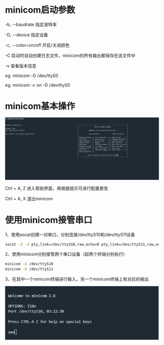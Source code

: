 # minicom启动参数

-b, --baudrate 指定波特率

-D, --device 指定设备

-c, --color=on/off 开启/关闭颜色

-C 启动时自动创建日志文件，minicom的所有输出都保存在该文件中

-v 查看版本信息

eg. minicom -D /dev/ttyS0

eg. minicom -c on -D /dev/ttyS0

# minicom基本操作

![](assets/20250317_221812_image.png)

Ctrl + A, Z 进入帮助界面，再根据提示可进行配置更改

Ctrl + A, X 退出minicom

# 使用minicom接管串口

1、使用socat创建一对串口，分别连接/dev/ttyS10和/dev/ttyS11设备

```bash
socat -d -d pty,link=/dev/ttyS10,raw,echo=0 pty,link=/dev/ttyS11,raw,echo=0
```

2、使用minicom分别接管两个串口设备（起两个终端分别执行）

```bash
minicom -D /dev/ttyS10
minicom -D /dev/ttyS11
```

3、在其中一个minicom终端进行输入，另一个minicom终端上有对应的输出

![](assets/20250317_221434_image.png)
